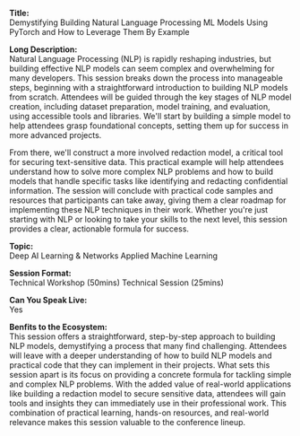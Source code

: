 **Title:**  
Demystifying Building Natural Language Processing ML Models Using PyTorch and How to Leverage Them By Example

**Long Description:**  
Natural Language Processing (NLP) is rapidly reshaping industries, but building effective NLP models can seem complex and overwhelming for many developers. This session breaks down the process into manageable steps, beginning with a straightforward introduction to building NLP models from scratch. Attendees will be guided through the key stages of NLP model creation, including dataset preparation, model training, and evaluation, using accessible tools and libraries. We'll start by building a simple model to help attendees grasp foundational concepts, setting them up for success in more advanced projects.

From there, we'll construct a more involved redaction model, a critical tool for securing text-sensitive data. This practical example will help attendees understand how to solve more complex NLP problems and how to build models that handle specific tasks like identifying and redacting confidential information. The session will conclude with practical code samples and resources that participants can take away, giving them a clear roadmap for implementing these NLP techniques in their work. Whether you're just starting with NLP or looking to take your skills to the next level, this session provides a clear, actionable formula for success.

**Topic:**  
Deep AI Learning & Networks
Applied Machine Learning

**Session Format:**  
Technical Workshop (50mins)
Technical Session (25mins)

**Can You Speak Live:**  
Yes

**Benfits to the Ecosystem:**  
This session offers a straightforward, step-by-step approach to building NLP models, demystifying a process that many find challenging. Attendees will leave with a deeper understanding of how to build NLP models and practical code that they can implement in their projects. What sets this session apart is its focus on providing a concrete formula for tackling simple and complex NLP problems. With the added value of real-world applications like building a redaction model to secure sensitive data, attendees will gain tools and insights they can immediately use in their professional work. This combination of practical learning, hands-on resources, and real-world relevance makes this session valuable to the conference lineup.
